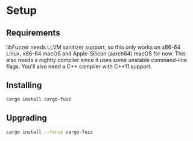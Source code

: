 # Setup

## Requirements

libFuzzer needs LLVM sanitizer support, so this only works on x86-64 Linux, x86-64 macOS and Apple-Silicon (aarch64) macOS for now. This also needs a nightly compiler since it uses some unstable command-line flags. You'll also need a C++ compiler with C++11 support.

## Installing

```sh
cargo install cargo-fuzz
```

## Upgrading

```sh
cargo install --force cargo-fuzz
```
